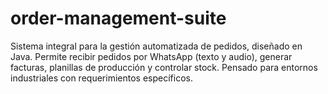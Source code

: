 # order-management-suite
Sistema integral para la gestión automatizada de pedidos, diseñado en Java. Permite recibir pedidos por WhatsApp (texto y audio), generar facturas, planillas de producción y controlar stock. Pensado para entornos industriales con requerimientos específicos.

